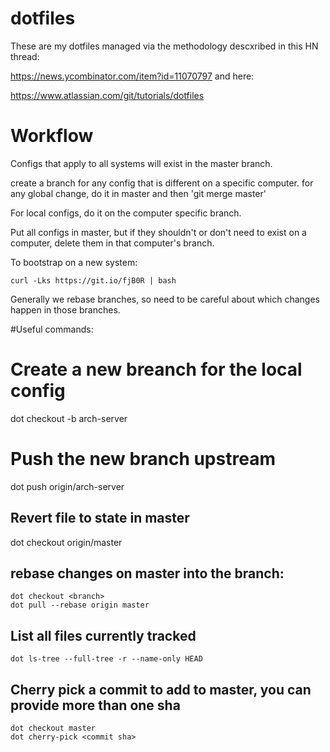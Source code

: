# dotfiles

These are my dotfiles managed via the methodology descxribed in this HN thread: 

https://news.ycombinator.com/item?id=11070797
and here:

https://www.atlassian.com/git/tutorials/dotfiles

# Workflow

Configs that apply to all systems will exist in the master branch.

create a branch for any config that is different on a specific computer.
for any global change, do it in master and then 'git merge master'

For local configs, do it on the computer specific branch.

Put all configs in master, but if they shouldn't or don't need
to exist on a computer, delete them in that computer's branch.

To bootstrap on a new system:

    curl -Lks https://git.io/fjB0R | bash

Generally we rebase branches, so need to be careful about which changes
happen in those branches. 

#Useful commands:

# Create a new breanch for the local config
dot checkout -b arch-server

# Push the new branch upstream
dot push origin/arch-server

## Revert file to state in master
dot checkout origin/master <file>

## rebase changes on master into the branch:
    dot checkout <branch> 
    dot pull --rebase origin master

## List all files currently tracked
    dot ls-tree --full-tree -r --name-only HEAD

## Cherry pick a commit to add to master, you can provide more than one sha
    dot checkout master
    dot cherry-pick <commit sha>
